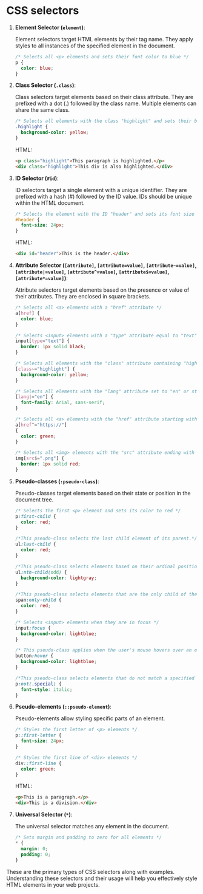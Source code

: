 # CSS selectors

1. **Element Selector (`element`)**:

   Element selectors target HTML elements by their tag name. They apply styles to all instances of the specified element in the document.

   ```css
   /* Selects all <p> elements and sets their font color to blue */
   p {
     color: blue;
   }
   ```

2. **Class Selector (`.class`)**:

   Class selectors target elements based on their class attribute. They are prefixed with a dot (.) followed by the class name. Multiple elements can share the same class.

   ```css
   /* Selects all elements with the class "highlight" and sets their background color to yellow */
   .highlight {
     background-color: yellow;
   }
   ```

   HTML:

   ```html
   <p class="highlight">This paragraph is highlighted.</p>
   <div class="highlight">This div is also highlighted.</div>
   ```

3. **ID Selector (`#id`)**:

   ID selectors target a single element with a unique identifier. They are prefixed with a hash (#) followed by the ID value. IDs should be unique within the HTML document.

   ```css
   /* Selects the element with the ID "header" and sets its font size to 24px */
   #header {
     font-size: 24px;
   }
   ```

   HTML:

   ```html
   <div id="header">This is the header.</div>
   ```

4. **Attribute Selector (`[attribute]`, `[attribute=value]`, `[attribute~=value]`, `[attribute|=value]`, `[attribute^=value]`, `[attribute$=value]`, `[attribute*=value]`)**:

   Attribute selectors target elements based on the presence or value of their attributes. They are enclosed in square brackets.

   ```css
   /* Selects all <a> elements with a "href" attribute */
   a[href] {
     color: blue;
   }

   /* Selects <input> elements with a "type" attribute equal to "text" */
   input[type="text"] {
     border: 1px solid black;
   }

   /* Selects all elements with the "class" attribute containing "highlight" */
   [class~="highlight"] {
     background-color: yellow;
   }

   /* Selects all elements with the "lang" attribute set to "en" or starting with "en-" */
   [lang|="en"] {
     font-family: Arial, sans-serif;
   }

   /* Selects all <a> elements with the "href" attribute starting with "https://" */
   a[href^="https://"]
   {
     color: green;
   }

   /* Selects all <img> elements with the "src" attribute ending with ".png" */
   img[src$=".png"] {
     border: 1px solid red;
   }
   ```

5. **Pseudo-classes (`:pseudo-class`)**:

   Pseudo-classes target elements based on their state or position in the document tree.

   ```css
   /* Selects the first <p> element and sets its color to red */
   p:first-child {
     color: red;
   }

   /*This pseudo-class selects the last child element of its parent.*/
   ul:last-child {
     color: red;
   }

   /*This pseudo-class selects elements based on their ordinal position within their parent.*/
   ul:nth-child(odd) {
     background-color: lightgray;
   }

   /*This pseudo-class selects elements that are the only child of their parent.*/
   span:only-child {
     color: red;
   }

   /* Selects <input> elements when they are in focus */
   input:focus {
     background-color: lightblue;
   }

   /* This pseudo-class applies when the user's mouse hovers over an element. */
   button:hover {
     background-color: lightblue;
   }

   /*This pseudo-class selects elements that do not match a specified selector.*/
   p:not(.special) {
     font-style: italic;
   }
   ```

6. **Pseudo-elements (`::pseudo-element`)**:

   Pseudo-elements allow styling specific parts of an element.

   ```css
   /* Styles the first letter of <p> elements */
   p::first-letter {
     font-size: 24px;
   }

   /* Styles the first line of <div> elements */
   div::first-line {
     color: green;
   }
   ```

   HTML:

   ```html
   <p>This is a paragraph.</p>
   <div>This is a division.</div>
   ```

7. **Universal Selector (`*`)**:

   The universal selector matches any element in the document.

   ```css
   /* Sets margin and padding to zero for all elements */
   * {
     margin: 0;
     padding: 0;
   }
   ```

These are the primary types of CSS selectors along with examples. Understanding these selectors and their usage will help you effectively style HTML elements in your web projects.
